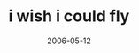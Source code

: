 ---
layout: base.njk
title : 'i wish i could fly' 
view_title : 'i wish i could fly' 
year : '2006' 
date : '2006-05-12' 
img_file : '/drawing/iwishicouldfly2.png' 
html_file : 'iwishicouldfly2' 
next_html : 'thislittlelightofmine.html' 
year_order : '151' 
permalink : "title/{{html_file}}.html"
---